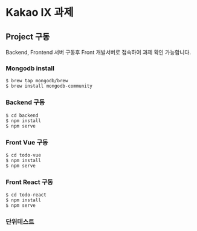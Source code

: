 # Kakao IX 과제

## Project 구동

Backend, Frontend 서버 구동후 Front 개발서버로 접속하여 과제 확인 가능합니다.

### Mongodb install

```shell script
$ brew tap mongodb/brew
$ brew install mongodb-community
```

### Backend 구동

```shell script
$ cd backend
$ npm install
$ npm serve
```

### Front Vue 구동

```shell script
$ cd todo-vue
$ npm install
$ npm serve
```

### Front React 구동

```shell script
$ cd todo-react
$ npm install
$ npm serve
```

### 단위테스트

